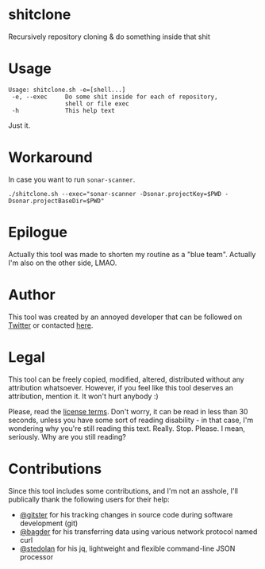
# shitclone
Recursively repository cloning &amp; do something inside that shit

# Usage

```
Usage: shitclone.sh -e=[shell...]
 -e, --exec     Do some shit inside for each of repository,
                shell or file exec
 -h             This help text
```

Just it.

# Workaround
In case you want to run `sonar-scanner`.

`./shitclone.sh --exec="sonar-scanner -Dsonar.projectKey=$PWD -Dsonar.projectBaseDir=$PWD"`

# Epilogue
Actually this tool was made to shorten my routine as a "blue team". Actually I'm also on the other side, LMAO.

# Author
This tool was created by an annoyed developer that can be followed on [Twitter](https://twitter.com/dwisiswant0) or contacted [here](mailto:dw1@noobsec.org).

# Legal
This tool can be freely copied, modified, altered, distributed without any attribution whatsoever. However, if you feel like this tool deserves an attribution, mention it. It won't hurt anybody :)

Please, read the [license terms](https://github.com/dwisiswant0/shitclone/blob/master/LICENSE).
Don't worry, it can be read in less than 30 seconds, unless you have some sort of reading disability - in that case, I'm wondering why you're still reading this text. Really. Stop. Please. I mean, seriously. Why are you still reading?

# Contributions

Since this tool includes some contributions, and I'm not an asshole, I'll publically thank the following users for their help:

* [@gitster](https://github.com/gitster) for his tracking changes in source code during software development (git)
* [@bagder](https://twitter.com/bagder) for his transferring data using various network protocol named curl
* [@stedolan](https://github.com/stedolan) for his jq, lightweight and flexible command-line JSON processor